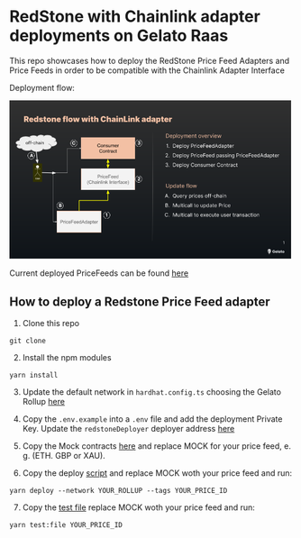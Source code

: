 # RedStone with Chainlink adapter deployments on Gelato Raas 

This repo showcases how to deploy the RedStone Price Feed Adapters and Price Feeds in order to be compatible with the Chainlink Adapter Interface 


Deployment flow:

<img src="docs/flow-redstone.png" width="500"/>


Current deployed PriceFeeds can be found [here](./docs/deployments.md)


## How to deploy a Redstone Price Feed adapter

1) Clone this repo

```shell
git clone
```

2) Install the npm modules

```shell
yarn install
```

3) Update the default network in `hardhat.config.ts` choosing the Gelato Rollup [here](./hardhat.config.ts#L34)


4) Copy the `.env.example` into a `.env` file and add the deployment Private Key. Update the `redstoneDeployer` deployer address [here](./hardhat.config.ts#L43)


5) Copy the Mock contracts [here](./contracts/PriceFeeds/MOCK/) and replace MOCK for your price feed, e. g. (ETH. GBP or XAU).


6) Copy the deploy [script](./deploy/MOCK.deploy.ts) and replace MOCK woth your price feed and run:

```shell
yarn deploy --network YOUR_ROLLUP --tags YOUR_PRICE_ID
```

7) Copy the [test file](./test/priceFeeds/Mock.ts) replace MOCK woth your price feed and run:
```shell
yarn test:file YOUR_PRICE_ID
```